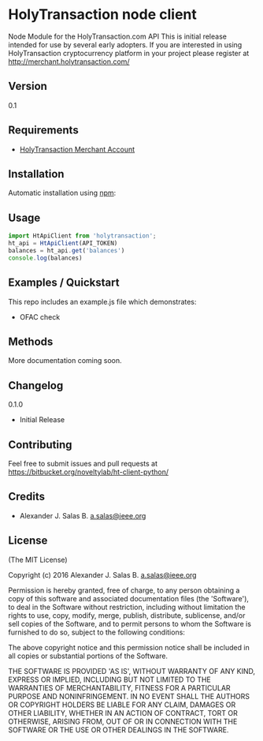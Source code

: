 HolyTransaction node client
==================================

Node Module for the HolyTransaction.com API
This is initial release intended for use by several early adopters.
If you are interested in using HolyTransaction cryptocurrency platform in your project please register at
http://merchant.holytransaction.com/

## Version

0.1

## Requirements

- [HolyTransaction Merchant Account](http://merchant.holytransaction.com/)

## Installation

Automatic installation using [npm](https://www.npmjs.com/package/holytransaction):

## Usage

```js
import HtApiClient from 'holytransaction';
ht_api = HtApiClient(API_TOKEN)
balances = ht_api.get('balances')
console.log(balances)
```

## Examples / Quickstart

This repo includes an example.js file which demonstrates:

* OFAC check

## Methods

More documentation coming soon.

## Changelog

0.1.0

* Initial Release

## Contributing

Feel free to submit issues and pull requests at https://bitbucket.org/noveltylab/ht-client-python/

## Credits

- Alexander J. Salas B. <a.salas@ieee.org>

## License

(The MIT License)

Copyright (c) 2016 Alexander J. Salas B. <a.salas@ieee.org>

Permission is hereby granted, free of charge, to any person obtaining
a copy of this software and associated documentation files (the
'Software'), to deal in the Software without restriction, including
without limitation the rights to use, copy, modify, merge, publish,
distribute, sublicense, and/or sell copies of the Software, and to
permit persons to whom the Software is furnished to do so, subject to
the following conditions:

The above copyright notice and this permission notice shall be
included in all copies or substantial portions of the Software.

THE SOFTWARE IS PROVIDED 'AS IS', WITHOUT WARRANTY OF ANY KIND,
EXPRESS OR IMPLIED, INCLUDING BUT NOT LIMITED TO THE WARRANTIES OF
MERCHANTABILITY, FITNESS FOR A PARTICULAR PURPOSE AND NONINFRINGEMENT.
IN NO EVENT SHALL THE AUTHORS OR COPYRIGHT HOLDERS BE LIABLE FOR ANY
CLAIM, DAMAGES OR OTHER LIABILITY, WHETHER IN AN ACTION OF CONTRACT,
TORT OR OTHERWISE, ARISING FROM, OUT OF OR IN CONNECTION WITH THE
SOFTWARE OR THE USE OR OTHER DEALINGS IN THE SOFTWARE.
